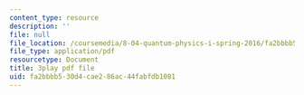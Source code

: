 ```yaml
---
content_type: resource
description: ''
file: null
file_location: /coursemedia/8-04-quantum-physics-i-spring-2016/fa2bbbb530d4cae286ac44fabfdb1081_KfbvrGt3MlI.pdf
file_type: application/pdf
resourcetype: Document
title: 3play pdf file
uid: fa2bbbb5-30d4-cae2-86ac-44fabfdb1081
---
```

